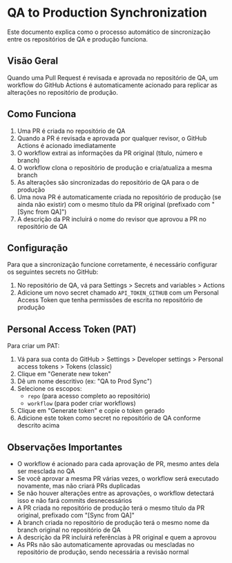 # QA to Production Synchronization

Este documento explica como o processo automático de sincronização entre os repositórios de QA e produção funciona.

## Visão Geral

Quando uma Pull Request é revisada e aprovada no repositório de QA, um workflow do GitHub Actions é automaticamente acionado para replicar as alterações no repositório de produção.

## Como Funciona

1. Uma PR é criada no repositório de QA
2. Quando a PR é revisada e aprovada por qualquer revisor, o GitHub Actions é acionado imediatamente
3. O workflow extrai as informações da PR original (título, número e branch)
4. O workflow clona o repositório de produção e cria/atualiza a mesma branch
5. As alterações são sincronizadas do repositório de QA para o de produção
6. Uma nova PR é automaticamente criada no repositório de produção (se ainda não existir) com o mesmo título da PR original (prefixado com "[Sync from QA]")
7. A descrição da PR incluirá o nome do revisor que aprovou a PR no repositório de QA

## Configuração

Para que a sincronização funcione corretamente, é necessário configurar os seguintes secrets no GitHub:

1. No repositório de QA, vá para Settings > Secrets and variables > Actions
2. Adicione um novo secret chamado `API_TOKEN_GITHUB` com um Personal Access Token que tenha permissões de escrita no repositório de produção

## Personal Access Token (PAT)

Para criar um PAT:

1. Vá para sua conta do GitHub > Settings > Developer settings > Personal access tokens > Tokens (classic)
2. Clique em "Generate new token"
3. Dê um nome descritivo (ex: "QA to Prod Sync")
4. Selecione os escopos:
   - `repo` (para acesso completo ao repositório)
   - `workflow` (para poder criar workflows)
5. Clique em "Generate token" e copie o token gerado
6. Adicione este token como secret no repositório de QA conforme descrito acima

## Observações Importantes

- O workflow é acionado para cada aprovação de PR, mesmo antes dela ser mesclada no QA
- Se você aprovar a mesma PR várias vezes, o workflow será executado novamente, mas não criará PRs duplicadas
- Se não houver alterações entre as aprovações, o workflow detectará isso e não fará commits desnecessários
- A PR criada no repositório de produção terá o mesmo título da PR original, prefixado com "[Sync from QA]"
- A branch criada no repositório de produção terá o mesmo nome da branch original no repositório de QA
- A descrição da PR incluirá referências à PR original e quem a aprovou
- As PRs não são automaticamente aprovadas ou mescladas no repositório de produção, sendo necessária a revisão normal
